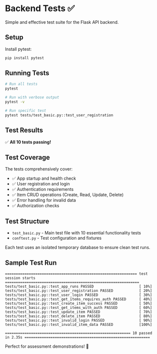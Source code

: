 # Backend Tests ✅

Simple and effective test suite for the Flask API backend.

## Setup

Install pytest:
```bash
pip install pytest
```

## Running Tests

```bash
# Run all tests
pytest

# Run with verbose output
pytest -v

# Run specific test
pytest tests/test_basic.py::test_user_registration
```

## Test Results

✅ **All 10 tests passing!**

## Test Coverage

The tests comprehensively cover:

- ✅ App startup and health check
- ✅ User registration and login
- ✅ Authentication requirements  
- ✅ Item CRUD operations (Create, Read, Update, Delete)
- ✅ Error handling for invalid data
- ✅ Authorization checks

## Test Structure

- `test_basic.py` - Main test file with 10 essential functionality tests
- `conftest.py` - Test configuration and fixtures

Each test uses an isolated temporary database to ensure clean test runs.

## Sample Test Run

```
============================================================= test session starts ==============================================================
tests/test_basic.py::test_app_runs PASSED                     [ 10%]
tests/test_basic.py::test_user_registration PASSED            [ 20%]
tests/test_basic.py::test_user_login PASSED                   [ 30%]
tests/test_basic.py::test_get_items_requires_auth PASSED      [ 40%]
tests/test_basic.py::test_create_item_success PASSED          [ 50%]
tests/test_basic.py::test_get_items_with_auth PASSED          [ 60%]
tests/test_basic.py::test_update_item PASSED                  [ 70%]
tests/test_basic.py::test_delete_item PASSED                  [ 80%]
tests/test_basic.py::test_invalid_login PASSED                [ 90%]
tests/test_basic.py::test_invalid_item_data PASSED            [100%]

========================================================== 10 passed in 2.35s ==========================================================
```

Perfect for assessment demonstrations! 🚀
